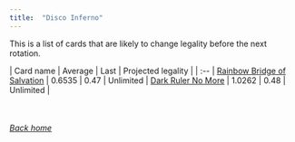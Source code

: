 ```yaml
---
title:  "Disco Inferno"
---
```


This is a list of cards that are likely to change legality before the next rotation.

| Card name | Average | Last | Projected legality |
| :-- |
[Rainbow Bridge of Salvation](https://db.ygoprodeck.com/card/?search=Rainbow%20Bridge%20of%20Salvation) | 0.6535 | 0.47 | Unlimited |
[Dark Ruler No More](https://db.ygoprodeck.com/card/?search=Dark%20Ruler%20No%20More) | 1.0262 | 0.48 | Unlimited |

<br>

###### [Back home](index)